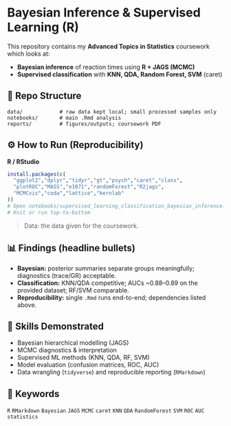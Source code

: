 # Bayesian Inference & Supervised Learning (R)

This repository contains my **Advanced Topics in Statistics** coursework which looks at:
- **Bayesian inference** of reaction times using **R + JAGS (MCMC)**  
- **Supervised classification** with **KNN, QDA, Random Forest, SVM** (caret)

## 📁 Repo Structure
```
data/            # raw data kept local; small processed samples only
notebooks/       # main .Rmd analysis
reports/         # figures/outputs; coursework PDF
```

## ⚙️ How to Run (Reproducibility)

**R / RStudio**
```r
install.packages(c(
  "ggplot2","dplyr","tidyr","gt","psych","caret","class",
  "plotROC","MASS","e1071","randomForest","R2jags",
  "MCMCvis","coda","lattice","kernlab"
))
# Open notebooks/supervised_learning_classification_bayesian_inference.Rmd
# Knit or run top-to-bottom
```

> Data: the data given for the coursework.

## 📊 Findings (headline bullets)
- **Bayesian:** posterior summaries separate groups meaningfully; diagnostics (trace/GR) acceptable.  
- **Classification:** KNN/QDA competitive; AUCs ~0.88–0.89 on the provided dataset; RF/SVM comparable.  
- **Reproducibility:** single `.Rmd` runs end-to-end; dependencies listed above.

## 🧠 Skills Demonstrated
- Bayesian hierarchical modelling (JAGS)
- MCMC diagnostics & interpretation
- Supervised ML methods (KNN, QDA, RF, SVM)
- Model evaluation (confusion matrices, ROC, AUC)
- Data wrangling (`tidyverse`) and reproducible reporting (`RMarkdown`)

## 🔑 Keywords
`R` `RMarkdown` `Bayesian` `JAGS` `MCMC` `caret` `KNN` `QDA` `RandomForest` `SVM` `ROC` `AUC` `statistics`
